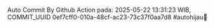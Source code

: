 Auto Commit By Github Action pada: 2025-05-22 13:31:23 WIB, COMMIT_UUID 0ef7cff0-010a-48cf-ac23-73c37f0aa7d8 #autohijau🗿
